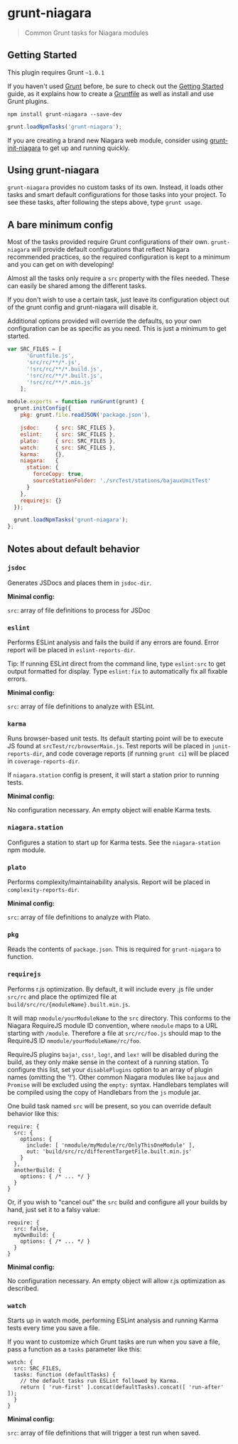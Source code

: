 # grunt-niagara

> Common Grunt tasks for Niagara modules

## Getting Started
This plugin requires Grunt `~1.0.1`

If you haven't used [Grunt](http://gruntjs.com/) before, be sure to check out
the [Getting Started](http://gruntjs.com/getting-started) guide, as it
explains how to create a [Gruntfile](http://gruntjs.com/sample-gruntfile) as
well as install and use Grunt plugins.

```shell
npm install grunt-niagara --save-dev
```

```js
grunt.loadNpmTasks('grunt-niagara');
```

If you are creating a brand new Niagara web module, consider using
[grunt-init-niagara](https://github.com/tridium/grunt-init-niagara) to get
up and running quickly.

## Using grunt-niagara

`grunt-niagara` provides no custom tasks of its own. Instead, it loads other
tasks and smart default configurations for those tasks into your project. To
see these tasks, after following the steps above, type `grunt usage`.

## A bare minimum config

Most of the tasks provided require Grunt configurations of their own.
`grunt-niagara` will provide default configurations that reflect Niagara
recommended practices, so the required configuration is kept to a minimum and
you can get on with developing!

Almost all the tasks only require a `src` property with the files needed.
These can easily be shared among the different tasks.

If you don't wish to use a certain task, just leave its configuration object
out of the grunt config and grunt-niagara will disable it.

Additional options provided will override the defaults, so your own
configuration can be as specific as you need. This is just a minimum to get
started.

```js
var SRC_FILES = [
      'Gruntfile.js',
      'src/rc/**/*.js',
      '!src/rc/**/*.build.js',
      '!src/rc/**/*.built.js',
      '!src/rc/**/*.min.js'
    ];

module.exports = function runGrunt(grunt) {
  grunt.initConfig({
    pkg: grunt.file.readJSON('package.json'),

    jsdoc:     { src: SRC_FILES },
    eslint:    { src: SRC_FILES },
    plato:     { src: SRC_FILES },
    watch:     { src: SRC_FILES },
    karma:     {},
    niagara:   {
      station: {
        forceCopy: true,
        sourceStationFolder: './srcTest/stations/bajauxUnitTest'
      }
    },
    requirejs: {}
  });

  grunt.loadNpmTasks('grunt-niagara');
};
```

## Notes about default behavior

### `jsdoc`
 
Generates JSDocs and places them in `jsdoc-dir`.

**Minimal config:**

`src`: array of file definitions to process for JSDoc

### `eslint`

Performs ESLint analysis and fails the build if any errors are found. Error
report will be placed in `eslint-reports-dir`.

Tip: If running ESLint direct from the command line, type `eslint:src` to get
output formatted for display. Type `eslint:fix` to automatically fix all
fixable errors.

**Minimal config:**

`src`: array of file definitions to analyze with ESLint.

### `karma`

Runs browser-based unit tests. Its default starting point will be to execute JS
found at `srcTest/rc/browserMain.js`. Test reports will be placed in
`junit-reports-dir`, and code coverage reports (if running `grunt ci`) will be
placed in `coverage-reports-dir`.

If `niagara.station` config is present, it will start a station prior to running
tests.

**Minimal config:**

No configuration necessary. An empty object will enable Karma tests.

### `niagara.station`

Configures a station to start up for Karma tests. See the `niagara-station` npm
module.

### `plato`

Performs complexity/maintainability analysis. Report will be placed in
`complexity-reports-dir`.

**Minimal config:**

`src`: array of file definitions to analyze with Plato.

### `pkg`

Reads the contents of `package.json`. This is required for `grunt-niagara` to
function.

### `requirejs`

Performs r.js optimization. By default, it will include every .js file under
`src/rc` and place the optimized file at
`build/src/rc/{moduleName}.built.min.js`.

It will map `nmodule/yourModuleName` to the `src` directory. This conforms to
the Niagara RequireJS module ID convention, where `nmodule` maps to a URL
starting with `/module`. Therefore a file at `src/rc/foo.js` should map to
the RequireJS ID `nmodule/yourModuleName/rc/foo`.

RequireJS plugins `baja!`, `css!`, `log!`, and `lex!` will be disabled during
the build, as they only make sense in the context of a running station. To
configure this list, set your `disablePlugins` option to an array of plugin
names (omitting the '!'). Other common Niagara modules like `bajaux` and
`Promise` will be excluded using the `empty:` syntax. Handlebars templates will
be compiled using the copy of Handlebars from the `js` module jar.

One build task named `src` will be present, so you can override default behavior
like this:

```
require: {
  src: {
    options: {
      include: [ 'nmodule/myModule/rc/OnlyThisOneModule' ],
      out: 'build/src/rc/differentTargetFile.built.min.js'
    }
  },
  anotherBuild: {
    options: { /* ... */ }
  }
}
```

Or, if you wish to "cancel out" the `src` build and configure all your builds
by hand, just set it to a falsy value:

```
require: {
  src: false,
  myOwnBuild: {
    options: { /* ... */ }
  }
}
```

**Minimal config:**

No configuration necessary. An empty object will allow r.js optimization as
described.

### `watch`

Starts up in watch mode, performing ESLint analysis and running Karma tests
every time you save a file.

If you want to customize which Grunt tasks are run when you save a file, pass
a function as a `tasks` parameter like this:

```
watch: {
  src: SRC_FILES,
  tasks: function (defaultTasks) {
    // the default tasks run ESLint followed by Karma.
    return [ 'run-first' ].concat(defaultTasks).concat([ 'run-after' ]);
  }
}
```

**Minimal config:**

`src`: array of file definitions that will trigger a test run when saved.
